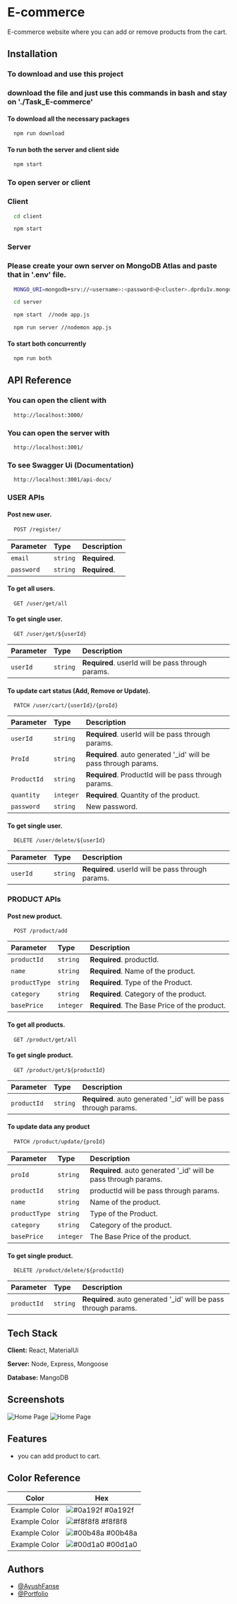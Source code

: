 
# E-commerce

E-commerce website where you can add or remove products from the cart.

## Installation

### To download and use this project 

### download the file and just use this commands in bash and stay on './Task_E-commerce'

#### To download all the necessary packages
```bash
  npm run download 
```

#### To run both the server and client side
```bash
  npm start
```


### To open server or client

### Client 

```bash
  cd client

  npm start 

```


### Server 

### Please create your own server on MongoDB Atlas and paste that in '.env' file.
```bash
  MONGO_URI=mongodb+srv://<username>:<password>@<cluster>.dprdu1v.mongodb.net?retryWrites=true&w=majority
```

```bash
  cd server

  npm start  //node app.js

  npm run server //nodemon app.js

```

#### To start both concurrently

```bash 
  npm run both
```
## API Reference


### You can open the client with

```http
  http://localhost:3000/
```

### You can open the server with

```http
  http://localhost:3001/
```

### To see Swagger Ui (Documentation)

```http
  http://localhost:3001/api-docs/
```

### USER APIs 

#### Post new user.

```http
  POST /register/
```

| Parameter | Type     | Description                       |
| :-------- | :------- | :-------------------------------- |
| `email`      | `string` | **Required**.|
| `password`      | `string` | **Required**.|

#### To get all users.

```http
  GET /user/get/all
```

#### To get single user.

```http
  GET /user/get/${userId}
```

| Parameter | Type     | Description                       |
| :-------- | :------- | :-------------------------------- |
| `userId`      | `string` | **Required**. userId will be pass through params. |

#### To update cart status (Add, Remove or Update).

```http
  PATCH /user/cart/{userId}/{proId}
```

| Parameter | Type     | Description                       |
| :-------- | :------- | :-------------------------------- |
| `userId`| `string` | **Required**. userId will be pass through params. |
| `ProId`| `string` | **Required**. auto generated '_id' will be pass through params. |
| `ProductId`| `string` | **Required**. ProductId will be pass through params. |
| `quantity` | `integer` | **Required**. Quantity of the product. |
| `password` | `string` | New password. |

#### To get single user.

```http
  DELETE /user/delete/${userId}
```

| Parameter | Type     | Description                       |
| :-------- | :------- | :-------------------------------- |
| `userId`| `string` | **Required**. userId will be pass through params. |

### PRODUCT APIs 

#### Post new product.

```http
  POST /product/add
```

| Parameter | Type     | Description                       |
| :-------- | :------- | :-------------------------------- |
| `productId`      | `string` | **Required**. productId. |
| `name`      | `string` | **Required**. Name of the product. |
| `productType`      | `string` | **Required**. Type of the Product. |
| `category`      | `string` | **Required**. Category of the product. |
| `basePrice`      | `integer` | **Required**. The Base Price of the product. |

#### To get all products.

```http
  GET /product/get/all
```

#### To get single product.

```http
  GET /product/get/${productId}
```

| Parameter | Type     | Description                       |
| :-------- | :------- | :-------------------------------- |
| `productId`      | `string` | **Required**. auto generated '_id' will be pass through params. |

#### To update data any product

```http
  PATCH /product/update/{proId}
```

| Parameter | Type     | Description                       |
| :-------- | :------- | :-------------------------------- |
| `proId`      | `string` | **Required**. auto generated '_id' will be pass through params. |
| `productId`      | `string` | productId will be pass through params. |
| `name`      | `string` | Name of the product. |
| `productType`      | `string` | Type of the Product. |
| `category`      | `string` | Category of the product. |
| `basePrice`      | `integer` | The Base Price of the product. |

#### To get single product.

```http
  DELETE /product/delete/${productId}
```

| Parameter | Type     | Description                       |
| :-------- | :------- | :-------------------------------- |
| `productId`| `string` | **Required**. auto generated '_id' will be pass through params. |



## Tech Stack

**Client:** React, MaterialUi

**Server:** Node, Express, Mongoose

**Database:** MangoDB


## Screenshots

![Home Page](https://i.ibb.co/dMr2rHG/Algo1.png)
![Home Page](https://i.ibb.co/2j4MwQk/Algo2.png)


## Features

- you can add product to cart.

## Color Reference

| Color             | Hex                                                                |
| ----------------- | ------------------------------------------------------------------ |
| Example Color | ![#0a192f](https://via.placeholder.com/10/0a192f?text=+) #0a192f |
| Example Color | ![#f8f8f8](https://via.placeholder.com/10/f8f8f8?text=+) #f8f8f8 |
| Example Color | ![#00b48a](https://via.placeholder.com/10/00b48a?text=+) #00b48a |
| Example Color | ![#00d1a0](https://via.placeholder.com/10/00b48a?text=+) #00d1a0 |


## Authors

- [@AyushFanse](https://www.github.com/AyushFanse)
- [@Portfolio](https://ayush-fanse-portfolio.netlify.app)
